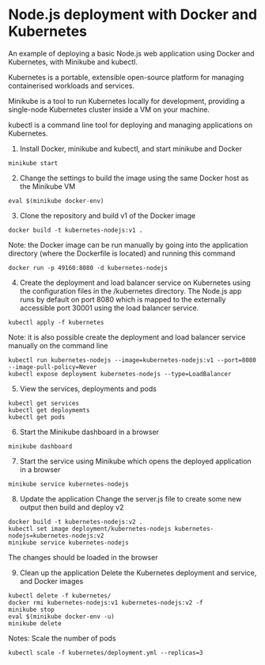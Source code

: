 # Node.js deployment with Docker and Kubernetes

An example of deploying a basic Node.js web application using Docker and Kubernetes, with Minikube and kubectl.

Kubernetes is a portable, extensible open-source platform for managing containerised workloads and services.

Minikube is a tool to run Kubernetes locally for development, providing a single-node Kubernetes cluster inside a VM on your machine.

kubectl is a command line tool for deploying and managing applications on Kubernetes.

1. Install Docker, minikube and kubectl, and start minikube and Docker
```
minikube start
```

2. Change the settings to build the image using the same Docker host as the Minikube VM
```
eval $(minikube docker-env) 
```

3. Clone the repository and build v1 of the Docker image 
``` 
docker build -t kubernetes-nodejs:v1 .
```
Note: the Docker image can be run manually by going into the application directory (where the Dockerfile is located) and running this command
```
docker run -p 49160:8080 -d kubernetes-nodejs
```

4. Create the deployment and load balancer service on Kubernetes using the configuration files in the /kubernetes directory. The Node.js app runs by default on port 8080 which is mapped to the externally accessible port 30001 using the load balancer service.
```
kubectl apply -f kubernetes
```
Note: it is also possible create the deployment and load balancer service manually on the command line
```
kubectl run kubernetes-nodejs --image=kubernetes-nodejs:v1 --port=8080 --image-pull-policy=Never
kubectl expose deployment kubernetes-nodejs --type=LoadBalancer
```

5. View the services, deployments and pods 
```
kubectl get services
kubectl get deploymemts
kubectl get pods
```

6. Start the Minikube dashboard in a browser
```
minikube dashboard
```

7. Start the service using Minikube which opens the deployed application in a browser
```
minikube service kubernetes-nodejs
```

8. Update the application
Change the server.js file to create some new output then build and deploy v2
```
docker build -t kubernetes-nodejs:v2 .
kubectl set image deployment/kubernetes-nodejs kubernetes-nodejs=kubernetes-nodejs:v2
minikube service kubernetes-nodejs
```
The changes should be loaded in the browser

9. Clean up the application
Delete the Kubernetes deployment and service, and Docker images
```
kubectl delete -f kubernetes/
docker rmi kubernetes-nodejs:v1 kubernetes-nodejs:v2 -f
minikube stop
eval $(minikube docker-env -u)
minikube delete
```

Notes:
Scale the number of pods
```
kubectl scale -f kubernetes/deployment.yml --replicas=3
```